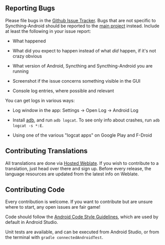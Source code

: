 ## Reporting Bugs

Please file bugs in the [Github Issue
Tracker](https://github.com/syncthing/syncthing-android/issues). Bugs that
are not specific to Syncthing-Android should be reported to the
[main project](https://github.com/syncthing/syncthing/issues) instead.
Include at least the following in your issue report:

 - What happened

 - What did you expect to happen instead of what *did* happen, if it's
   not crazy obvious

 - What version of Android, Syncthing and Syncthing-Android you are
   running

 - Screenshot if the issue concerns something visible in the GUI

 - Console log entries, where possible and relevant

You can get logs in various ways:

 - Log window in the app: Settings -> Open Log -> Android Log

 - Install [adb](http://www.howtogeek.com/125769/how-to-install-and-use-abd-the-android-debug-bridge-utility/), 
   and run `adb logcat`. To see only info about crashes, run `adb logcat -s *:E`.

 - Using one of the various "logcat apps" on Google Play and F-Droid

## Contributing Translations

All translations are done via
[Hosted Weblate](https://hosted.weblate.org/projects/syncthing/android/). If you
wish to contribute to a translation, just head over there and sign up.
Before every release, the language resources are updated from the
latest info on Weblate.

## Contributing Code

Every contribution is welcome. If you want to contribute but are unsure
where to start, any open issues are fair game!

Code should follow the
[Android Code Style Guidelines](https://source.android.com/source/code-style.html#java-language-rules),
which are used by default in Android Studio.

Unit tests are available, and can be executed from Android Studio, or from
the terminal with `gradle connectedAndroidTest`.
